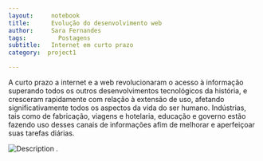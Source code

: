 ```yaml
---
layout:     notebook
title:      Evolução do desenvolvimento web
author:     Sara Fernandes
tags: 		  Postagens
subtitle:   Internet em curto prazo
category:  project1

---
```

<!--visualworkflow: true -->

A curto prazo a internet e a web revolucionaram o acesso à informação superando todos os outros desenvolvimentos tecnológicos da história, e cresceram rapidamente com relação à extensão de uso, afetando significativamente todos os aspectos da vida do ser humano. Indústrias, tais como de fabricação, viagens e hotelaria, educação e governo estão fazendo uso desses canais de informações afim de melhorar e aperfeiçoar suas tarefas diárias.

![Description](http://sarafernandes.github.io/img/mvc.png)
.
